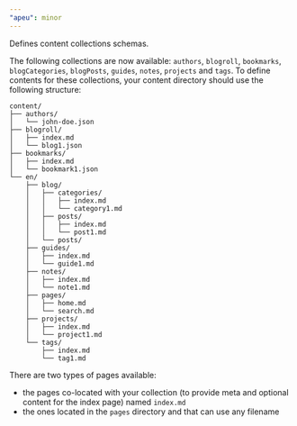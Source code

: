 ```yaml
---
"apeu": minor
---
```


Defines content collections schemas.

The following collections are now available: `authors`, `blogroll`, `bookmarks`, `blogCategories`, `blogPosts`, `guides`, `notes`, `projects` and `tags`. To define contents for these collections, your content directory should use the following structure:

```
content/
├── authors/
│   └── john-doe.json
├── blogroll/
│   ├── index.md
│   └── blog1.json
├── bookmarks/
│   ├── index.md
│   └── bookmark1.json
└── en/
    ├── blog/
    │   ├── categories/
    │   │   ├── index.md
    │   │   └── category1.md
    │   ├── posts/
    │   │   ├── index.md
    │   │   └── post1.md
    │   └── posts/
    ├── guides/
    │   ├── index.md
    │   └── guide1.md
    ├── notes/
    │   ├── index.md
    │   └── note1.md
    ├── pages/
    │   ├── home.md
    │   └── search.md
    ├── projects/
    │   ├── index.md
    │   └── project1.md
    └── tags/
        ├── index.md
        └── tag1.md
```

There are two types of pages available:

- the pages co-located with your collection (to provide meta and optional content for the index page) named `index.md`
- the ones located in the `pages` directory and that can use any filename

